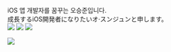 iOS 앱 개발자를 꿈꾸는 오승준입니다.\
成長するiOS開発者になりたいオ·スンジュンと申します。\
<img src="https://img.shields.io/badge/Swift-F05138?style=for-the-badge&logo=Swift&logoColor=white"/>
<img src="https://img.shields.io/badge/iOS-000000?style=for-the-badge&logo=Apple&logoColor=white"/>
 <img src="http://mazandi.herokuapp.com/api?handle={sj990927}&theme=warm"/>

<img align='left' src="http://mazassumnida.wtf/api/v2/generate_badge?boj=sj990927">
